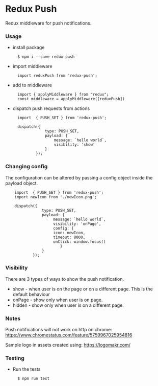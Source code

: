 Redux Push
=======

Redux middleware for push notifications.

### Usage
    
- install package

        $ npm i --save redux-push
        
- import middleware
        
        import reduxPush from 'redux-push';
        
- add to middleware

        import { applyMiddleware } from "redux";
        const middleware = applyMiddleware([reduxPush])
    
- dispatch push requests from actions
        
        import  { PUSH_SET } from 'redux-push';
        
        dispatch({
                    type: PUSH_SET,
                    payload: {
                        message: `hello world`,
                        visibility: 'show'
                    }
                });

### Changing config
The configuration can be altered by passing a config object inside the payload object.

        import  { PUSH_SET } from 'redux-push';
        import newIcon from './newIcon.png';
            
        dispatch({
                    type: PUSH_SET,
                    payload: {
                         message: `hello world`,
                         visibility: 'onPage',
                         config: {
                         icon: newIcon,
                         timeout: 8000,
                         onClick: window.focus()
                            }
                    }
                });


### Visibility
There are 3 types of ways to show the push notification.

- show - when user is on the page or on a different page. This is the default behaviour
- onPage - show only when user is on page.
- hidden - show only when user is on a different page.

### Notes
Push notifications will not work on http on chrome:
https://www.chromestatus.com/feature/5759967025954816

Sample logo in assets created using: https://logomakr.com/

### Testing
- Run the tests
        
        $ npm run test